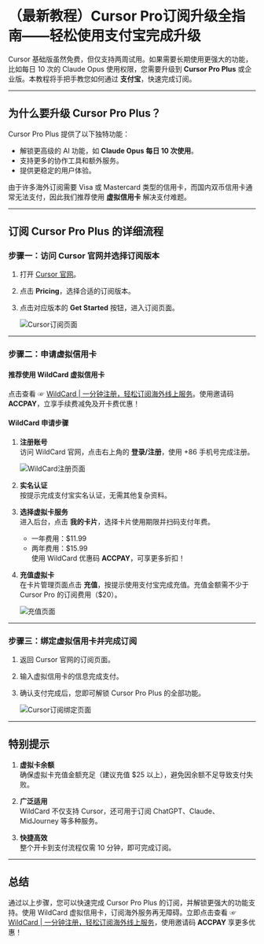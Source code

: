 # （最新教程）Cursor Pro订阅升级全指南——轻松使用支付宝完成升级

Cursor 基础版虽然免费，但仅支持两周试用。如果需要长期使用更强大的功能，比如每日 10 次的 Claude Opus 使用权限，您需要升级到 **Cursor Pro Plus** 或企业版。本教程将手把手教您如何通过 **支付宝**，快速完成订阅。

---

## 为什么要升级 Cursor Pro Plus？

Cursor Pro Plus 提供了以下独特功能：

- 解锁更高级的 AI 功能，如 **Claude Opus 每日 10 次使用**。
- 支持更多的协作工具和额外服务。
- 提供更稳定的用户体验。

由于许多海外订阅需要 Visa 或 Mastercard 类型的信用卡，而国内双币信用卡通常无法支付，因此我们推荐使用 **虚拟信用卡** 解决支付难题。

---

## 订阅 Cursor Pro Plus 的详细流程

### 步骤一：访问 Cursor 官网并选择订阅版本

1. 打开 [Cursor 官网](https://cursor.com)。
2. 点击 **Pricing**，选择合适的订阅版本。
3. 点击对应版本的 **Get Started** 按钮，进入订阅页面。

   ![Cursor订阅页面](https://pic2.zhimg.com/80/v2-45c6e0fb213bd1c5262d2e816c5d2235_1440w.webp)

---

### 步骤二：申请虚拟信用卡

#### 推荐使用 **WildCard 虚拟信用卡**

点击查看 ☞ [WildCard | 一分钟注册，轻松订阅海外线上服务](https://bit.ly/bewildcard)。使用邀请码 **ACCPAY**，立享手续费减免及开卡费优惠！

#### WildCard 申请步骤

1. **注册账号**  
   访问 WildCard 官网，点击右上角的 **登录/注册**，使用 +86 手机号完成注册。

   ![WildCard注册页面](https://pica.zhimg.com/80/v2-7fc3bcc99321e74dfe3a4d565944fec5_1440w.webp)

2. **实名认证**  
   按提示完成支付宝实名认证，无需其他复杂资料。

3. **选择虚拟卡服务**  
   进入后台，点击 **我的卡片**，选择卡片使用期限并扫码支付年费。

   - 一年费用：$11.99  
   - 两年费用：$15.99  
   使用 WildCard 优惠码 **ACCPAY**，可享更多折扣！

4. **充值虚拟卡**  
   在卡片管理页面点击 **充值**，按提示使用支付宝完成充值。充值金额需不少于 Cursor Pro 的订阅费用（$20）。

   ![充值页面](https://pic1.zhimg.com/80/v2-838fcdaca6677d2da044bf82f52dce72_1440w.webp)

---

### 步骤三：绑定虚拟信用卡并完成订阅

1. 返回 Cursor 官网的订阅页面。
2. 输入虚拟信用卡的信息完成支付。
3. 确认支付完成后，您即可解锁 Cursor Pro Plus 的全部功能。

   ![Cursor订阅绑定页面](https://pic1.zhimg.com/80/v2-97beba2a38211847a01dca10c9f76fd4_1440w.webp)

---

## 特别提示

1. **虚拟卡余额**  
   确保虚拟卡充值金额充足（建议充值 $25 以上），避免因余额不足导致支付失败。

2. **广泛适用**  
   WildCard 不仅支持 Cursor，还可用于订阅 ChatGPT、Claude、MidJourney 等多种服务。

3. **快捷高效**  
   整个开卡到支付流程仅需 10 分钟，即可完成订阅。

---

## 总结

通过以上步骤，您可以快速完成 Cursor Pro Plus 的订阅，并解锁更强大的功能支持。使用 WildCard 虚拟信用卡，订阅海外服务再无障碍。立即点击查看 ☞ [WildCard | 一分钟注册，轻松订阅海外线上服务](https://bit.ly/bewildcard)，使用邀请码 **ACCPAY** 享更多优惠！
